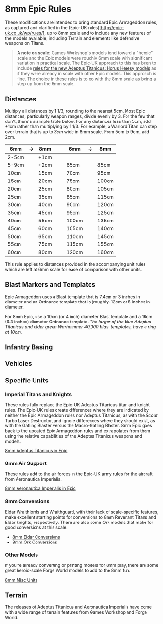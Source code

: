 # 8mm Epic Rules

These modifications are intended to bring standard Epic Armageddon rules, as captured and clarified in the (Epic-UK rules)[http://epic-uk.co.uk/wp/rules/], up to 8mm scale and to include any new features of the models available, including Terrain and elements like defensive weapons on Titans. 

> **A note on scale**: Games Workshop's models tend toward a "heroic" scale and the Epic models were roughly 6mm scale with significant variation in practical scale. The Epic-UK approach to this has been to include [rules for the new Adeptus Titanicus: Horus Heresy models](http://epic-uk.co.uk/lists/CodexAT.pdf) as if they were already in scale with other Epic models. This approach is fine. The choice in these rules is to go with the 8mm scale as being a step up from the 6mm scale.

## Distances

Multiply all distances by 1 1/3, rounding to the nearest 5cm. Most Epic distances, particularly weapon ranges, divide evenly by 3. For the few that don't, there's a simple table below. For any distances less than 5cm, add +1cm rather than multiplying by 1 1/3. For example, a Warlord Titan can step over terrain that is up to _3cm_ wide in 8mm scale. From 5cm to 9cm, add 2cm.

6mm | -> | 8mm | | | 6mm | -> | 8mm
--- | -- | --- | - | - | -- | -- | ---
2-5cm | | +1cm | | | | | 
5-9cm | | +2cm | | | 65cm | | 85cm
10cm | | 15cm | | | 70cm | | 95cm
15cm | | 20cm | | | 75cm | | 100cm
20cm | | 25cm | | | 80cm | | 105cm
25cm | | 35cm | | | 85cm | | 115cm
30cm | | 40cm | | | 90cm | | 120cm
35cm | | 45cm | | | 95cm | | 125cm
40cm | | 55cm | | | 100cm | | 135cm
45cm | | 60cm | | | 105cm | | 140cm
50cm | | 65cm | | | 110cm | | 145cm
55cm | | 75cm | | | 115cm | | 155cm
60cm | | 80cm | | | 120cm | | 160cm

This rule applies to distances provided in the accompanying unit rules which are left at 6mm scale for ease of comparison with other units.

## Blast Markers and Templates

Epic Armageddon uses a Blast template that is 7.4cm or 3 inches in diameter and an Ordnance template that is (roughly) 12cm or 5 inches in diameter.

For 8mm Epic, use a 10cm (or 4 inch) diameter Blast template and a 16cm (6.3 inches) diameter Ordnance template. _The larger of the blue Adeptus Titanicus and older green Warhammer 40,000 blast templates, have a ring at 10cm._

## Infantry Basing



## Vehicles



## Specific Units

### Imperial Titans and Knights

These rules fully replace the Epic-UK Adeptus Titanicus titan and knight rules. The Epic-UK rules create differences where they are indicated by neither the Epic Armageddon rules nor Adeptus Titanicus, as with the _Scout_ Turbo Laser Destructor, and ignore differences where they should exist, as with the Gatling Blaster versus the Macro-Gatling Blaster. 8mm Epic goes back to the updated Epic Armageddon rules and extrapolates from them using the relative capabilities of the Adeptus Titanicus weapons and models.

[8mm Adeptus Titanicus in Epic](8mm_epic_titanicus.md)

### 8mm Air Support

These rules add to the air forces in the Epic-UK army rules for the aircraft from Aeronautica Imperialis.

[8mm Aeronautica Imperialis in Epic](8mm_epic_aeronatuica.md)

### 8mm Conversions

Eldar Wraithlords and Wraithguard, with their lack of scale-specific features, make excellent starting points for conversions to 8mm Revenant Titans and Eldar knights, respectively. There are also some Ork models that make for good conversions at this scale.

* [8mm Eldar Conversions](8mm_epic_eldar.md)
* [8mm Ork Conversions](8mm_epic_orks.md)

### Other Models

If you're already converting or printing models for 8mm play, there are some great heroic-scale Forge World models to add to the 8mm fun.

[8mm Misc Units](8mm_epic_misc.md)

## Terrain

The releases of Adeptus Titanicus and Aeronautica Imperialis have come with a wide range of terrain features from Games Workshop and Forge World. 
